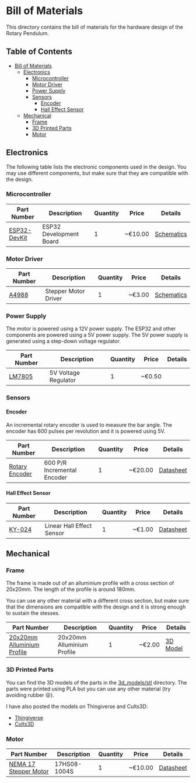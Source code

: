 # Bill of Materials

This directory contains the bill of materials for the hardware design of the Rotary Pendulum.


## Table of Contents


<!-- TOC depthFrom:2 depthTo:6 withLinks:1 updateOnSave:1 orderedList:0 -->

- [Bill of Materials](#bill-of-materials)
    - [Electronics](#electronics)
        - [Microcontroller](#microcontroller)
        - [Motor Driver](#motor-driver)
        - [Power Supply](#power-supply)
        - [Sensors](#sensors)
            - [Encoder](#encoder)
            - [Hall Effect Sensor](#hall-effect-sensor)
    - [Mechanical](#mechanical)
        - [Frame](#frame)
        - [3D Printed Parts](#3d-printed-parts)
        - [Motor](#motor)
        <!-- - [Miscellaneous](#miscellaneous) -->

<!-- /TOC -->

## Electronics

The following table lists the electronic components used in the design. You may use different components, but make sure that they are compatible with the design.

### Microcontroller

| Part Number | Description | Quantity | Price | Details |
|-------------|-------------|----------|-------|-----------|
| [ESP32-DevKit](https://docs.espressif.com/projects/esp-idf/en/latest/esp32/hw-reference/esp32/get-started-devkitc.html) | ESP32 Development Board | 1 | ~€10.00 | [Schematics](https://dl.espressif.com/dl/schematics/esp32_devkitc_v4-sch.pdf) |

### Motor Driver

| Part Number | Description | Quantity | Price | Details |
|-------------|-------------|----------|-------|---------|
| [A4988](https://www.pololu.com/product/1182) | Stepper Motor Driver | 1 | ~€3.00 | [Schematics](https://www.pololu.com/file/0J450/a4988_DMOS_microstepping_driver_with_translator.pdf) |

### Power Supply

The motor is powered using a 12V power supply. The ESP32 and other components are powered using a 5V power supply. The 5V power supply is generated using a step-down voltage regulator.

| Part Number | Description | Quantity | Price | Details |
|-------------|-------------|----------|-------|---------|
| [LM7805](https://www.sparkfun.com/datasheets/Components/LM7805.pdf) | 5V Voltage Regulator | 1 | ~€0.50 |  |

### Sensors

#### Encoder

An incremental rotary encoder is used to measure the bar angle. The encoder has 600 pulses per revolution and it is powered using 5V.

| Part Number | Description | Quantity | Price | Details |
|-------------|-------------|----------|-------|---------|
| [Rotary Encoder](https://www.fruugo.it/600p-r-encoder-di-rotazione-incrementale-magnetoelettrico-5v24v-ab-2fasi-albero-6mm/p-120440516-253131421?language=en) | 600 P/R Incremental Encoder | 1 | ~€20.00 | [Datasheet](datasheets/incremental_rotary_encoder_datasheet.pdf) |

#### Hall Effect Sensor

| Part Number | Description | Quantity | Price | Details |
|-------------|-------------|----------|-------|---------|
| [KY-024](https://arduinomodules.info/ky-024-linear-magnetic-hall-module/) | Linear Hall Effect Sensor | 1 | ~€1.00 | [Datasheet](datasheets/linear_magnetic_hall_sensor_datasheet.PDF) |

## Mechanical

### Frame

The frame is made out of an alluminium profile with a cross section of 20x20mm. The length of the profile is around 180mm.

You can use any other material with a different cross section, but make sure that the dimensions are compatible with the design and it is strong enough to sustain the stesses.

| Part Number | Description | Quantity | Price | Details |
|-------------|-------------|----------|-------|---------|
| [20x20mm Alluminium Profile](https://www.motedis.com/en/Aluminium-Profile-20x20-I-Typ-slot-5) | 20x20mm Alluminium Profile | 1 | ~€2.00 | [3D Model](https://www.thingiverse.com/thing:6324741) |

### 3D Printed Parts

You can find the 3D models of the parts in the [3d_models/stl](../3d_models/stl/) directory.
The parts were printed using PLA but you can use any other material (try avoiding rubber 😜).

I have also posted the models on Thingiverse and Cults3D:

- [Thingiverse](https://www.thingiverse.com/thing:6377165)
- [Cults3D](https://cults3d.com/en/3d-model/various/rotary-pendulum-rl-open-source-project)

### Motor

| Part Number | Description | Quantity | Price | Details |
|-------------|-------------|----------|-------|---------|
| [NEMA 17 Stepper Motor](https://www.omc-stepperonline.com/nema-17-high-temp-stepper-motor-16ncm-22-7oz-in-extruder-motor-insulation-class-h-180c-17hs08-1004s-h) | 17HS08-1004S | 1 | ~€10.00 | [Datasheet](datasheets/nema17-17HS08-1004S.pdf) |

